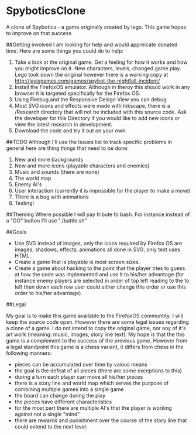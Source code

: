 SpyboticsClone
==============

A clone of Spybotics - a game originally created by lego. This game hopes to improve on that success

##Getting involved
I am looking for help and would appreicate donated time. Here are some things you could do to help:

1. Take a look at the original game. Get a feeling for how it works and how you might improve on it. New characters, levels, changed game play. Lego took down the original however there is a working copy at  http://jayisgames.com/games/spybot-the-nightfall-incident/
2. Install the FirefoxOS emulator. Although in theroy this should work in any browser it is targeted specifically for the Firefox OS. 
3. Using Firebug and the Responsive Design View you can debug
5. Most SVG icons and effects were made with Inkscape, there is a /Research directory that will not be included with this source code. Ask the developer for this Directory if you would like to add new icons or view the latest research in development.
4. Download the code and try it out on your own.

##TODO
Although I'll use the Issues list to track specific problems in general here are thing things that need to be done: 

1. New and more backgrounds
2. New and more icons (playable characters and enemies)
3. Music and sounds (there are none)
4. The world map
5. Enemy AI's
6. User interaction (currently it is impossible for the player to make a move)
7. There is a bug with animations
8. Testing!

##Theming 
Where possible I will pay tribute to bash. For instance instead of a "GO" button I'll use "./battle.sh"

##Goals
* Use SVG instead of images, only the icons required by Firefox OS are images, shadows, effects, animations all done in SVG, only text uses HTML.
* Create a game that is playable is most screen sizes.
* Create a game about hacking to the point that the player tries to guess at how the code was implemented and use it to his/her advantage (for instance enemy players are selected in order of top left reading to the to left then down each row user could either change this order or use this order to his/her advantage).

##Legal

My goal is to make this game available to the FirefoxOS communtity. I will keep the source code open. However there are some legal issues regarding a clone of a game. I do not intend to copy the original game, nor any of it's art work (meaning: music, images, story line text). My hope is that the this game is a complement to the success of the previous game. However from a legal standpoint this game is a chess variant, it differs from chess in the following manners: 
* pieces can be accumulated over time by vaious means
* the goal is the defeat of all pieces (there are some exceptions to this)
* during a turn each player can move all his/her pieces
* there is a story line and world map which serves the purpose of combining multiple games into a single game
* the board can change during the play
* the pieces have different characteristics
* for the most part there are multiple AI's that the player is working against not a single "mind"
* there are rewards and punishment over the course of the story line that could extend to the next level.
